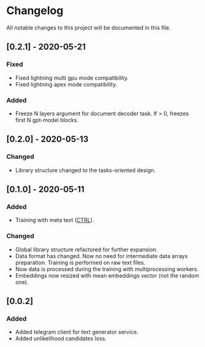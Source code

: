 # Changelog
All notable changes to this project will be documented in this file.

## [0.2.1] - 2020-05-21
### Fixed
- Fixed lightning multi gpu mode compatibility.
- Fixed lightning apex mode compatibility.

### Added
- Freeze N layers argument for document decoder task. If > 0, freezes first N
gpt-model blocks.

## [0.2.0] - 2020-05-13
### Changed
- Library structure changed to the tasks-oriented design.

## [0.1.0] - 2020-05-11
### Added
- Training with meta text ([CTRL](https://arxiv.org/pdf/1909.05858.pdf)).

### Changed
- Global library structure refactored for further expansion.
- Data format has changed. Now no need for intermediate data arrays preparation.
Training is performed on raw text files. 
- Now data is processed during the training with multiprocessing workers.
- Embeddings now resized with mean embeddings vector (not the random one).

## [0.0.2]
### Added
- Added telegram client for text generator service.
- Added unlikelihood candidates loss.